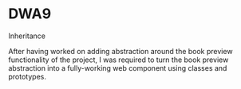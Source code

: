 # DWA9
Inheritance

After having worked on adding abstraction around the book preview functionality of the project, I was required to turn the book preview abstraction into a fully-working web component using classes and prototypes.
